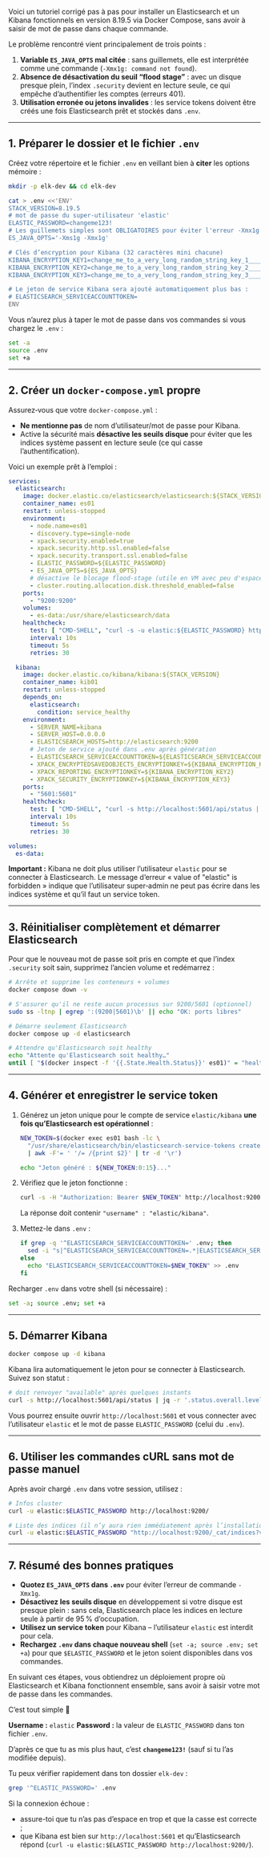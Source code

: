 Voici un tutoriel corrigé pas à pas pour installer un Elasticsearch et un Kibana fonctionnels en version 8.19.5 via Docker Compose, sans avoir à saisir de mot de passe dans chaque commande.

Le problème rencontré vient principalement de trois points :

1. **Variable `ES_JAVA_OPTS` mal citée** : sans guillemets, elle est interprétée comme une commande (`-Xmx1g: command not found`).
2. **Absence de désactivation du seuil “flood stage”** : avec un disque presque plein, l’index `.security` devient en lecture seule, ce qui empêche d’authentifier les comptes (erreurs 401).
3. **Utilisation erronée ou jetons invalides** : les service tokens doivent être créés une fois Elasticsearch prêt et stockés dans `.env`.

---

## 1. Préparer le dossier et le fichier `.env`

Créez votre répertoire et le fichier `.env` en veillant bien à **citer** les options mémoire :

```bash
mkdir -p elk-dev && cd elk-dev

cat > .env <<'ENV'
STACK_VERSION=8.19.5
# mot de passe du super‑utilisateur 'elastic'
ELASTIC_PASSWORD=changeme123!
# Les guillemets simples sont OBLIGATOIRES pour éviter l'erreur -Xmx1g: command not found
ES_JAVA_OPTS='-Xms1g -Xmx1g'

# Clés d’encryption pour Kibana (32 caractères mini chacune)
KIBANA_ENCRYPTION_KEY1=change_me_to_a_very_long_random_string_key_1_________
KIBANA_ENCRYPTION_KEY2=change_me_to_a_very_long_random_string_key_2_________
KIBANA_ENCRYPTION_KEY3=change_me_to_a_very_long_random_string_key_3_________

# Le jeton de service Kibana sera ajouté automatiquement plus bas :
# ELASTICSEARCH_SERVICEACCOUNTTOKEN=
ENV
```

Vous n’aurez plus à taper le mot de passe dans vos commandes si vous chargez le `.env` :

```bash
set -a
source .env
set +a
```

---

## 2. Créer un `docker-compose.yml` propre

Assurez‑vous que votre `docker-compose.yml` :

* **Ne mentionne pas** de nom d’utilisateur/mot de passe pour Kibana.
* Active la sécurité mais **désactive les seuils disque** pour éviter que les indices système passent en lecture seule (ce qui casse l’authentification).

Voici un exemple prêt à l’emploi :

```yaml
services:
  elasticsearch:
    image: docker.elastic.co/elasticsearch/elasticsearch:${STACK_VERSION}
    container_name: es01
    restart: unless-stopped
    environment:
      - node.name=es01
      - discovery.type=single-node
      - xpack.security.enabled=true
      - xpack.security.http.ssl.enabled=false
      - xpack.security.transport.ssl.enabled=false
      - ELASTIC_PASSWORD=${ELASTIC_PASSWORD}
      - ES_JAVA_OPTS=${ES_JAVA_OPTS}
      # désactive le blocage flood-stage (utile en VM avec peu d'espace)
      - cluster.routing.allocation.disk.threshold_enabled=false
    ports:
      - "9200:9200"
    volumes:
      - es-data:/usr/share/elasticsearch/data
    healthcheck:
      test: [ "CMD-SHELL", "curl -s -u elastic:${ELASTIC_PASSWORD} http://localhost:9200 >/dev/null" ]
      interval: 10s
      timeout: 5s
      retries: 30

  kibana:
    image: docker.elastic.co/kibana/kibana:${STACK_VERSION}
    container_name: kib01
    restart: unless-stopped
    depends_on:
      elasticsearch:
        condition: service_healthy
    environment:
      - SERVER_NAME=kibana
      - SERVER_HOST=0.0.0.0
      - ELASTICSEARCH_HOSTS=http://elasticsearch:9200
      # Jeton de service ajouté dans .env après génération
      - ELASTICSEARCH_SERVICEACCOUNTTOKEN=${ELASTICSEARCH_SERVICEACCOUNTTOKEN}
      - XPACK_ENCRYPTEDSAVEDOBJECTS_ENCRYPTIONKEY=${KIBANA_ENCRYPTION_KEY1}
      - XPACK_REPORTING_ENCRYPTIONKEY=${KIBANA_ENCRYPTION_KEY2}
      - XPACK_SECURITY_ENCRYPTIONKEY=${KIBANA_ENCRYPTION_KEY3}
    ports:
      - "5601:5601"
    healthcheck:
      test: [ "CMD-SHELL", "curl -s http://localhost:5601/api/status | grep -q 'available' || exit 1" ]
      interval: 10s
      timeout: 5s
      retries: 30

volumes:
  es-data:
```

**Important :** Kibana ne doit plus utiliser l’utilisateur `elastic` pour se connecter à Elasticsearch. Le message d’erreur « value of "elastic" is forbidden » indique que l’utilisateur super‑admin ne peut pas écrire dans les indices système et qu’il faut un service token.

---

## 3. Réinitialiser complètement et démarrer Elasticsearch

Pour que le nouveau mot de passe soit pris en compte et que l’index `.security` soit sain, supprimez l’ancien volume et redémarrez :

```bash
# Arrête et supprime les conteneurs + volumes
docker compose down -v

# S'assurer qu'il ne reste aucun processus sur 9200/5601 (optionnel)
sudo ss -ltnp | egrep ':(9200|5601)\b' || echo "OK: ports libres"

# Démarre seulement Elasticsearch
docker compose up -d elasticsearch

# Attendre qu'Elasticsearch soit healthy
echo "Attente qu'Elasticsearch soit healthy…"
until [ "$(docker inspect -f '{{.State.Health.Status}}' es01)" = "healthy" ]; do sleep 2; done
```

---

## 4. Générer et enregistrer le service token

1. Générez un jeton unique pour le compte de service `elastic/kibana` **une fois qu’Elasticsearch est opérationnel** :

   ```bash
   NEW_TOKEN=$(docker exec es01 bash -lc \
     "/usr/share/elasticsearch/bin/elasticsearch-service-tokens create elastic/kibana kibana-$(date +%s)" \
     | awk -F'= ' '/= /{print $2}' | tr -d '\r')

   echo "Jeton généré : ${NEW_TOKEN:0:15}..."
   ```

2. Vérifiez que le jeton fonctionne :

   ```bash
   curl -s -H "Authorization: Bearer $NEW_TOKEN" http://localhost:9200/_security/_authenticate?pretty
   ```

   La réponse doit contenir `"username" : "elastic/kibana"`.

3. Mettez-le dans `.env` :

   ```bash
   if grep -q '^ELASTICSEARCH_SERVICEACCOUNTTOKEN=' .env; then
     sed -i "s|^ELASTICSEARCH_SERVICEACCOUNTTOKEN=.*|ELASTICSEARCH_SERVICEACCOUNTTOKEN=$NEW_TOKEN|" .env
   else
     echo "ELASTICSEARCH_SERVICEACCOUNTTOKEN=$NEW_TOKEN" >> .env
   fi
   ```

Recharger `.env` dans votre shell (si nécessaire) :

```bash
set -a; source .env; set +a
```

---

## 5. Démarrer Kibana

```bash
docker compose up -d kibana
```

Kibana lira automatiquement le jeton pour se connecter à Elasticsearch. Suivez son statut :

```bash
# doit renvoyer "available" après quelques instants
curl -s http://localhost:5601/api/status | jq -r '.status.overall.level'
```

Vous pourrez ensuite ouvrir `http://localhost:5601` et vous connecter avec l’utilisateur `elastic` et le mot de passe `ELASTIC_PASSWORD` (celui du `.env`).

---

## 6. Utiliser les commandes cURL sans mot de passe manuel

Après avoir chargé `.env` dans votre session, utilisez :

```bash
# Infos cluster
curl -u elastic:$ELASTIC_PASSWORD http://localhost:9200/

# Liste des indices (il n’y aura rien immédiatement après l’installation)
curl -u elastic:$ELASTIC_PASSWORD "http://localhost:9200/_cat/indices?v"
```

---

## 7. Résumé des bonnes pratiques

* **Quotez `ES_JAVA_OPTS` dans `.env`** pour éviter l’erreur de commande `-Xmx1g`.
* **Désactivez les seuils disque** en développement si votre disque est presque plein : sans cela, Elasticsearch place les indices en lecture seule à partir de 95 % d’occupation.
* **Utilisez un service token** pour Kibana – l’utilisateur `elastic` est interdit pour cela.
* **Rechargez `.env` dans chaque nouveau shell** (`set -a; source .env; set +a`) pour que `$ELASTIC_PASSWORD` et le jeton soient disponibles dans vos commandes.

En suivant ces étapes, vous obtiendrez un déploiement propre où Elasticsearch et Kibana fonctionnent ensemble, sans avoir à saisir votre mot de passe dans les commandes.
















C’est tout simple 🙂

**Username :** `elastic`
**Password :** la valeur de `ELASTIC_PASSWORD` dans ton fichier `.env`.

D’après ce que tu as mis plus haut, c’est **`changeme123!`** (sauf si tu l’as modifiée depuis).

Tu peux vérifier rapidement dans ton dossier `elk-dev` :

```bash
grep '^ELASTIC_PASSWORD=' .env
```

Si la connexion échoue :

* assure-toi que tu n’as pas d’espace en trop et que la casse est correcte ;
* que Kibana est bien sur `http://localhost:5601` et qu’Elasticsearch répond (`curl -u elastic:$ELASTIC_PASSWORD http://localhost:9200/`).

